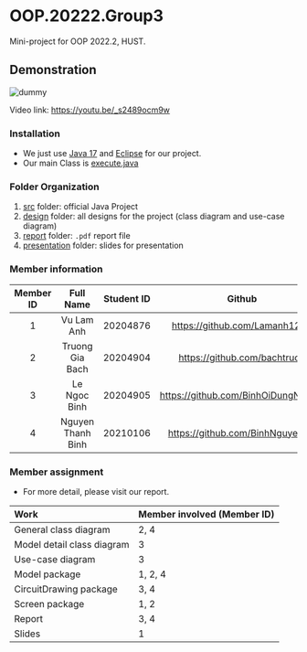 OOP.20222.Group3
===
Mini-project for OOP 2022.2, HUST.

Demonstration
---
![dummy](https://github.com/BinhNguyenBG/OOP_Project/blob/dbab7554cd4bdf7cf853ff8b820755d25228ac4a/Demo.png)

Video link: https://youtu.be/_s2489ocm9w

### Installation 
-  We just use [Java 17](https://www.oracle.com/java/technologies/downloads/#java17) and [Eclipse](https://www.eclipse.org/) for our project.
-  Our main Class is [execute.java](https://github.com/BinhNguyenBG/OOP.20222.Group3/blob/main/src/execute/Execute.java)

### Folder Organization
1. [src](/src) folder: official Java Project
2. [design](/design) folder: all designs for the project (class diagram and use-case diagram)
3. [report](/report) folder: `.pdf` report file
4. [presentation](/presentation) folder: slides for presentation

### Member information 

| Member ID | Full Name             | Student ID    |  Github|
| :--:|    :---:              |       :---:   | :---:|
| 1   | Vu Lam Anh        | 20204876      |https://github.com/Lamanh1234|
| 2   | Truong Gia Bach   | 20204904      |https://github.com/bachtruoq|
| 3   | Le Ngoc Binh      | 20204905      |https://github.com/BinhOiDungNghien |
| 4   | Nguyen Thanh Binh | 20210106      |https://github.com/BinhNguyenBG |

### Member assignment
* For more detail, please visit our report. 

| Work                              | Member involved (Member ID)           | 
| :--                               |    :---       |
| General class diagram             | 2, 4          |
| Model detail class diagram        | 3             |
| Use-case diagram                  | 3             |
| Model package                     | 1, 2, 4       |
| CircuitDrawing package            | 3, 4          |
| Screen package                    | 1, 2          |
| Report                            | 3, 4          |
| Slides                            | 1             |

